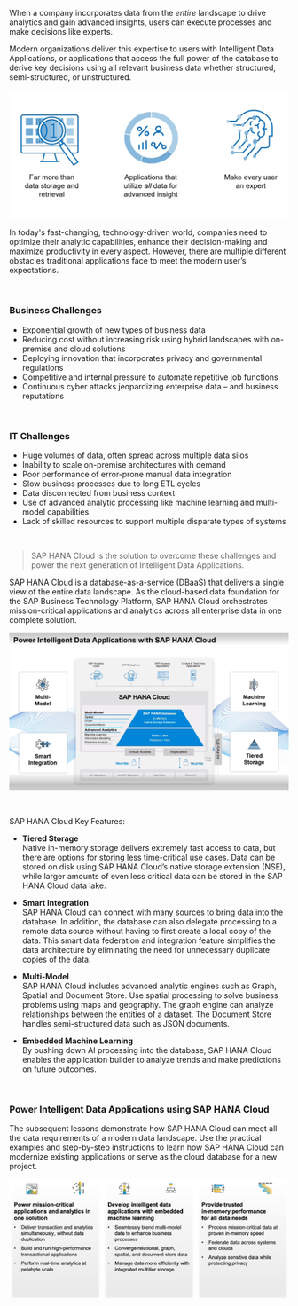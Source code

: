 <!---SAP HANA Cloud is not just a fast database optimized for real-time processing, data compression and mixed OLTP/OLAP workloads.
It also boasts a lot of features such as Smart Data Integration, powerful Multi-Model engines and built-in Machine Learning capabilities.--->

<!---Intelligent Data Applications are ones which use the full power of the advanced features of SAP HANA Cloud to derive key decisions from the entire catalog of a company's dataset.--->

When a company incorporates data from the *entire* landscape to drive analytics and gain advanced insights, users can execute processes and make decisions like experts.

Modern organizations deliver this expertise to users with Intelligent Data Applications, or applications that access the full power of the database to derive key decisions using all relevant business data whether structured, semi-structured, or unstructured.

![](./Images/DBX_Intro/IDA_Mot.png)


In today's fast-changing, technology-driven world, companies need to optimize their analytic capabilities, enhance their decision-making and maximize productivity in every aspect. However, there are multiple different obstacles traditional applications face to meet the modern user’s expectations.

</br>

### Business Challenges

 - Exponential growth of new types of business data
 - Reducing cost without increasing risk using hybrid landscapes with on-premise and cloud solutions
 - Deploying innovation that incorporates privacy and governmental regulations
 - Competitive and internal pressure to automate repetitive job functions 
 - Continuous cyber attacks jeopardizing enterprise data – and business reputations

</br>

### IT Challenges

- Huge volumes of data, often spread across multiple data silos
- Inability to scale on-premise architectures with demand
- Poor performance of error-prone manual data integration
- Slow business processes due to long ETL cycles
- Data disconnected from business context
- Use of advanced analytic processing like machine learning and multi-model capabilities
- Lack of skilled resources to support multiple disparate types of systems

</br>

> SAP HANA Cloud is the solution to overcome these challenges and power the next generation of Intelligent Data Applications.

SAP HANA Cloud is a database-as-a-service (DBaaS) that delivers a single view of the entire data landscape. As the cloud-based data foundation for the SAP Business Technology Platform, SAP HANA Cloud orchestrates mission-critical applications and analytics across all enterprise data in one complete solution.

![](./Images/DBX_Intro/IDA_SHC.png)

</br>

SAP HANA Cloud Key Features:

* **Tiered Storage**</br>
  Native in-memory storage delivers extremely fast access to data, but there are options for storing less time-critical use cases. Data can be stored on disk using SAP HANA Cloud’s native storage extension (NSE), while larger amounts of even less critical data can be stored in the SAP HANA Cloud data lake.

* **Smart Integration**</br>
  SAP HANA Cloud can connect with many sources to bring data into the database. In addition, the database can also delegate processing to a remote data source without having to first create a local copy of the data. This smart data federation and integration feature simplifies the data architecture by eliminating the need for unnecessary duplicate copies of the data.

* **Multi-Model**</br>
  SAP HANA Cloud includes advanced analytic engines such as Graph, Spatial and Document Store. Use spatial processing to solve business problems using maps and geography. The graph engine can analyze relationships between the entities of a dataset. The Document Store handles semi-structured data such as JSON documents.
  
* **Embedded Machine Learning**</br>
  By pushing down AI processing into the database, SAP HANA Cloud enables the application builder to analyze trends and make predictions on future outcomes.

</br>

### Power Intelligent Data Applications using SAP HANA Cloud

The subsequent lessons demonstrate how SAP HANA Cloud can meet all the data requirements of a modern data landscape. Use the practical examples and step-by-step instructions to learn how SAP HANA Cloud can modernize existing applications or serve as the cloud database for a new project.


![](./Images/DBX_Intro/image008.png)

